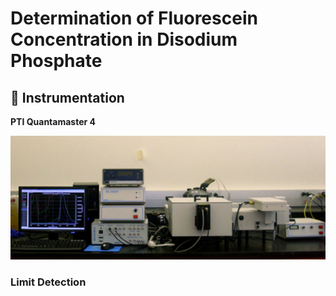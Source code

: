 # Determination of Fluorescein Concentration in Disodium Phosphate

## :electric_plug: Instrumentation 
**PTI Quantamaster 4**

<p  align = "center" >
<img src="img/instrument.jpg"  width="600">
<!-- <img src="img/fluorescein_conc">
 -->
</p>


### Limit Detection 